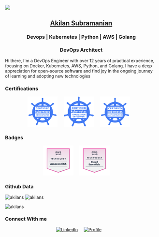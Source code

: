 ![](https://komarev.com/ghpvc/?username=akilans)

## <p align="center"><a href="http://akilans.github.io/">Akilan Subramanian</a></p>

### <p align="center">Devops | Kubernetes | Python | AWS | Golang</p>

### <p align="center">DevOps Architect</p>

Hi there, I'm a DevOps Engineer with over 12 years of practical experience, focusing on Docker, Kubernetes, AWS, Python, and Golang. I have a deep appreciation for open-source software and find joy in the ongoing journey of learning and adopting new technologies

### Certifications

<p align="center">
  <a href="#"><img src="https://raw.githubusercontent.com/akilans/akilans.github.io/master/images/logo_cka.png" alt="Certified Kubernetes Administrator" width="100px" ></a>
  &nbsp; &nbsp;
  <a href="#"><img src="https://raw.githubusercontent.com/akilans/akilans.github.io/master/images/logo_ckad.png" alt="Certified Kubernetes Application Developer" width="100px"></a>
  &nbsp; &nbsp;
   <a href="#"><img src="https://raw.githubusercontent.com/akilans/akilans.github.io/master/images/logo_cka.png" alt="Certified Kubernetes Security Specialist" width="100px"></a>
  &nbsp; &nbsp;
</p>


### Badges

<p align="center">
  <a href="#"><img src="https://raw.githubusercontent.com/akilans/akilans.github.io/master/images/eks.png" alt="AWS Knowledge: Amazon EKS" width="100px" ></a>
  &nbsp; &nbsp;
  <a href="#"><img src="https://raw.githubusercontent.com/akilans/akilans.github.io/master/images/aws-essentials.png" alt="AWS Knowledge: Cloud Essentials" width="100px"></a>
  &nbsp; &nbsp;
  &nbsp; &nbsp;
</p>

### Github Data

<p align="left"><img src="https://github-readme-stats.vercel.app/api/top-langs?username=akilans&show_icons=true&locale=en&layout=compact" alt="akilans" />

<img src="https://github-readme-stats.vercel.app/api?username=akilans&show_icons=true&locale=en" alt="akilans" />

<img src="https://github-readme-streak-stats.herokuapp.com/?user=akilans&" alt="akilans" /></p>


### Connect With me 

<p align="center">
  <a href="https://www.linkedin.com/in/akilans/"><img src="https://cdn1.iconfinder.com/data/icons/logotypes/32/circle-linkedin-256.png" width="60" height="60" alt="LinkedIn"></a>
  &nbsp; &nbsp;
  <a href="http://akilans.github.io/"><img src="https://github.githubassets.com/images/modules/logos_page/GitHub-Mark.png" width="70" height="70" alt="Profile"></a>
  &nbsp; &nbsp;
</p>
